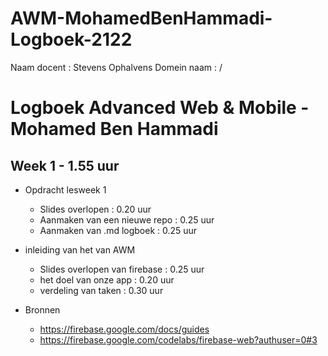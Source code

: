 # AWM-MohamedBenHammadi-Logboek-2122
Naam docent : Stevens Ophalvens
Domein naam : /

# Logboek Advanced Web & Mobile - Mohamed Ben Hammadi


## Week 1 - 1.55 uur

*   Opdracht lesweek 1 
    * Slides overlopen : 0.20 uur
    * Aanmaken van een nieuwe repo : 0.25 uur
    * Aanmaken van .md logboek : 0.25 uur
    
*  inleiding van het van AWM
    * Slides overlopen van firebase : 0.25 uur
    * het doel van onze app : 0.20 uur
    * verdeling van taken : 0.30 uur

*  Bronnen
    * https://firebase.google.com/docs/guides
    * https://firebase.google.com/codelabs/firebase-web?authuser=0#3
    
 
    
